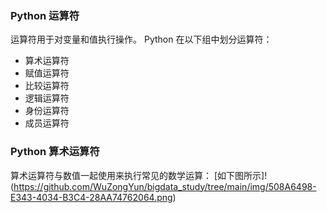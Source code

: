 ### Python 运算符

运算符用于对变量和值执行操作。
Python 在以下组中划分运算符：

* 算术运算符
* 赋值运算符
* 比较运算符
* 逻辑运算符
* 身份运算符
* 成员运算符


### Python 算术运算符
算术运算符与数值一起使用来执行常见的数学运算：
[如下图所示]!(https://github.com/WuZongYun/bigdata_study/tree/main/img/508A6498-E343-4034-B3C4-28AA74762064.png)


